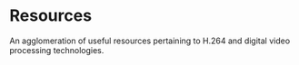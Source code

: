 # Resources
An agglomeration of useful resources pertaining to H.264 and digital video processing technologies.
